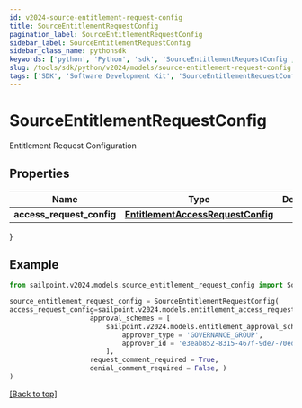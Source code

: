 ```yaml
---
id: v2024-source-entitlement-request-config
title: SourceEntitlementRequestConfig
pagination_label: SourceEntitlementRequestConfig
sidebar_label: SourceEntitlementRequestConfig
sidebar_class_name: pythonsdk
keywords: ['python', 'Python', 'sdk', 'SourceEntitlementRequestConfig', 'V2024SourceEntitlementRequestConfig'] 
slug: /tools/sdk/python/v2024/models/source-entitlement-request-config
tags: ['SDK', 'Software Development Kit', 'SourceEntitlementRequestConfig', 'V2024SourceEntitlementRequestConfig']
---
```


# SourceEntitlementRequestConfig

Entitlement Request Configuration

## Properties

Name | Type | Description | Notes
------------ | ------------- | ------------- | -------------
**access_request_config** | [**EntitlementAccessRequestConfig**](entitlement-access-request-config) |  | [optional] 
}

## Example

```python
from sailpoint.v2024.models.source_entitlement_request_config import SourceEntitlementRequestConfig

source_entitlement_request_config = SourceEntitlementRequestConfig(
access_request_config=sailpoint.v2024.models.entitlement_access_request_config.EntitlementAccessRequestConfig(
                    approval_schemes = [
                        sailpoint.v2024.models.entitlement_approval_scheme.EntitlementApprovalScheme(
                            approver_type = 'GOVERNANCE_GROUP', 
                            approver_id = 'e3eab852-8315-467f-9de7-70eda97f63c8', )
                        ], 
                    request_comment_required = True, 
                    denial_comment_required = False, )
)

```
[[Back to top]](#) 

